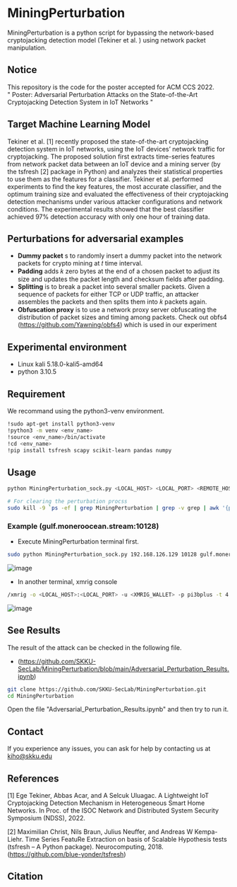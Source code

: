 # MiningPerturbation
MiningPerturbation is a python script for bypassing the network-based cryptojacking detection model (Tekiner et al. ) using network packet manipulation.

## Notice
This repository is the code for the poster accepted for ACM CCS 2022.   
" Poster: Adversarial Perturbation Attacks on the State-of-the-Art Cryptojacking Detection System in IoT Networks "

## Target Machine Learning Model
Tekiner et al. [1] recently proposed the state-of-the-art cryptojacking detection system in IoT networks, using the IoT devices’ network traffic for cryptojacking. The proposed solution first extracts time-series features from network packet data between an IoT device and a mining server (by the tsfresh [2] package in Python) and analyzes their statistical properties to use them as the features for a classifier. Tekiner et al. performed experiments to find the key features, the most accurate classifier, and the optimum training size and evaluated the effectiveness of their cryptojacking detection mechanisms under various attacker configurations and network
conditions. The experimental results showed that the best classifier achieved 97% detection accuracy with only one hour of training data.

## Perturbations for adversarial examples
- **Dummy packet** s to randomly insert a dummy packet into the network packets for crypto mining at 𝑡 time interval.
- **Padding** adds 𝑘 zero bytes at the end of a chosen packet to adjust its size and updates the packet length and checksum fields after padding.
- **Splitting** is to break a packet into several smaller packets. Given a sequence of packets for either TCP or UDP traffic, an attacker assembles the packets and then splits them into 𝑘 packets again.
- **Obfuscation proxy** is to use a network proxy server obfuscating the distribution of packet sizes and timing among packets. Check out obfs4 (https://github.com/Yawning/obfs4) which is used in our experiment

## Experimental environment
- Linux kali 5.18.0-kali5-amd64
- python 3.10.5

## Requirement
We recommand using the python3-venv environment.
```bash
!sudo apt-get install python3-venv
!python3 -m venv <env_name>
!source <env_name>/bin/activate
!cd <env_name>
!pip install tsfresh scapy scikit-learn pandas numpy
```
## Usage
```bash
python MiningPerturbation_sock.py <LOCAL_HOST> <LOCAL_PORT> <REMOTE_HOST> <REMOTE_PORT> <RECEIVE_FIRST:TRUE>

# For clearing the perturbation procss
sudo kill -9 `ps -ef | grep MiningPerturbation | grep -v grep | awk '{print $2}'`
```
  ### Example (gulf.moneroocean.stream:10128)
  - Execute MiningPerturbation terminal first.
  ```bash
  sudo python MiningPerturbation_sock.py 192.168.126.129 10128 gulf.moneroocean.stream 10128 True
  ```
  ![image](https://user-images.githubusercontent.com/47383452/186924229-b3f4dc08-e676-4188-875f-2f1b88260f76.png)
  
  - In another terminal, xmrig console
  ```bash
  /xmrig -o <LOCAL_HOST>:<LOCAL_PORT> -u <XMRIG_WALLET> -p pi3bplus -t 4 -l mining_crypto_xmr_xmrig.log
  ```
  ![image](https://user-images.githubusercontent.com/47383452/186927241-6383a70a-f111-4673-9625-42c2485fa4b6.png)

## See Results
The result of the attack can be checked in the following file. 
- (https://github.com/SKKU-SecLab/MiningPerturbation/blob/main/Adversarial_Perturbation_Results.ipynb)
```bash
git clone https://github.com/SKKU-SecLab/MiningPerturbation.git
cd MiningPerturbation
```
Open the file "Adversarial_Perturbation_Results.ipynb" and then try to run it.

## Contact
If you experience any issues, you can ask for help by contacting us at kiho@skku.edu

## References
[1] Ege Tekiner, Abbas Acar, and A Selcuk Uluagac. A Lightweight IoT Cryptojacking Detection Mechanism in Heterogeneous Smart Home Networks. In Proc. of the ISOC Network and Distributed System Security Symposium (NDSS), 2022.

[2] Maximilian Christ, Nils Braun, Julius Neuffer, and Andreas W Kempa-Liehr. Time Series FeatuRe Extraction on basis of Scalable Hypothesis tests (tsfresh – A Python package). Neurocomputing, 2018. (https://github.com/blue-yonder/tsfresh)



## Citation
```bibtex

```
